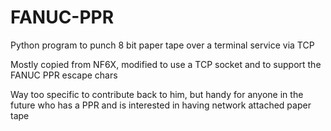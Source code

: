 # FANUC-PPR
Python program to punch 8 bit paper tape over a terminal service via TCP

Mostly copied from NF6X, modified to use a TCP socket and to support the FANUC PPR escape chars

Way too specific to contribute back to him, but handy for anyone in the future who has a PPR and is interested in having network attached paper tape
